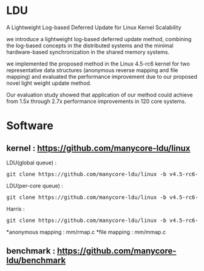 # LDU
A Lightweight Log-based Deferred Update for Linux Kernel Scalability

we introduce a lightweight log-based deferred update
method, combining the log-based concepts in the distributed systems and the
minimal hardware-based synchronization in the shared memory systems.

we implemented the proposed method in the Linux 4.5-rc6 kernel
for two representative data structures (anonymous reverse mapping and 
file mapping) and evaluated the performance improvement due to our
proposed novel light weight update method. 

Our evaluation study showed that application of our method could
achieve from 1.5x through 2.7x performance improvements in 120 core
systems.


# Software

## kernel : https://github.com/manycore-ldu/linux

LDU(global queue) : 
<pre>git clone https://github.com/manycore-ldu/linux -b v4.5-rc6-ldu-global-queue</pre>
LDU(per-core queue) :
<pre>git clone https://github.com/manycore-ldu/linux -b v4.5-rc6-ldu-per-core-queue</pre>
Harris : 
<pre>git clone https://github.com/manycore-ldu/linux -b v4.5-rc6-harris</pre>

*anonymous mapping : mm/rmap.c
*file mapping : mm/mmap.c

## benchmark : https://github.com/manycore-ldu/benchmark



